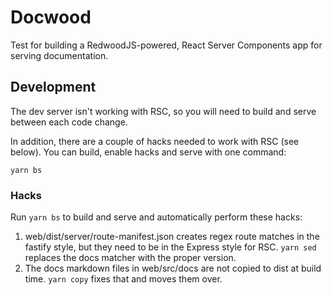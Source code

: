 # Docwood

Test for building a RedwoodJS-powered, React Server Components app for serving documentation.

## Development

The dev server isn't working with RSC, so you will need to build and serve between each code change.

In addition, there are a couple of hacks needed to work with RSC (see below). You can build, enable hacks and serve with one command:

```
yarn bs
```

### Hacks

Run `yarn bs` to build and serve and automatically perform these hacks:

1. web/dist/server/route-manifest.json creates regex route matches in the fastify style, but they need to be in the Express style for RSC. `yarn sed` replaces the docs matcher with the proper version.
2. The docs markdown files in web/src/docs are not copied to dist at build time. `yarn copy` fixes that and moves them over.
